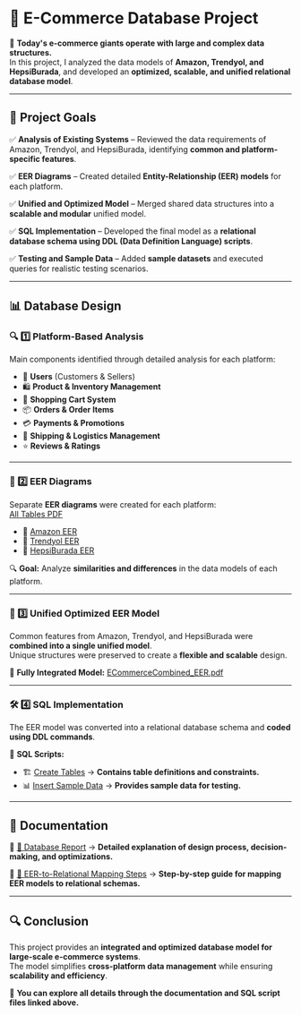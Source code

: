 # 🚀 E-Commerce Database Project  

📌 **Today's e-commerce giants operate with large and complex data structures.**  
In this project, I analyzed the data models of **Amazon, Trendyol, and HepsiBurada**, and developed an **optimized, scalable, and unified relational database model**.  

---

## 🎯 Project Goals  

✅ **Analysis of Existing Systems** – Reviewed the data requirements of Amazon, Trendyol, and HepsiBurada, identifying **common and platform-specific features**.  

✅ **EER Diagrams** – Created detailed **Entity-Relationship (EER) models** for each platform.  

✅ **Unified and Optimized Model** – Merged shared data structures into a **scalable and modular** unified model.  

✅ **SQL Implementation** – Developed the final model as a **relational database schema using DDL (Data Definition Language) scripts**.  

✅ **Testing and Sample Data** – Added **sample datasets** and executed queries for realistic testing scenarios.  

---

## 📊 Database Design  

### 🔍 1️⃣ Platform-Based Analysis  

Main components identified through detailed analysis for each platform:

- 👥 **Users** (Customers & Sellers)  
- 🛍️ **Product & Inventory Management**  
- 🛒 **Shopping Cart System**  
- 📦 **Orders & Order Items**  
- 💳 **Payments & Promotions**  
- 🚚 **Shipping & Logistics Management**  
- ⭐ **Reviews & Ratings**  

---

### 📌 2️⃣ EER Diagrams  

Separate **EER diagrams** were created for each platform:  
[All Tables PDF](https://docs.google.com/viewer?url=https://raw.githubusercontent.com/AminAzizzade/E_Commerce-Optimized-Database/main/docs/AllTabless.pdf)

- 📄 [Amazon EER](https://docs.google.com/viewer?url=https://raw.githubusercontent.com/AminAzizzade/E_Commerce-Optimized-Database/main/docs/Amazon_EER.pdf)  
- 📄 [Trendyol EER](https://docs.google.com/viewer?url=https://raw.githubusercontent.com/AminAzizzade/E_Commerce-Optimized-Database/main/docs/Trendyol_EER.pdf)  
- 📄 [HepsiBurada EER](https://docs.google.com/viewer?url=https://raw.githubusercontent.com/AminAzizzade/E_Commerce-Optimized-Database/main/docs/HepsiBurada_EER.pdf)  

🔍 **Goal:** Analyze **similarities and differences** in the data models of each platform.

---

### 🔄 3️⃣ Unified Optimized EER Model  

Common features from Amazon, Trendyol, and HepsiBurada were **combined into a single unified model**.  
Unique structures were preserved to create a **flexible and scalable** design.

📄 **Fully Integrated Model:** [ECommerceCombined_EER.pdf](https://docs.google.com/viewer?url=https://raw.githubusercontent.com/AminAzizzade/E_Commerce-Optimized-Database/main/docs/ECommerceCombined_EER.pdf)  

---

### 🛠️ 4️⃣ SQL Implementation  

The EER model was converted into a relational database schema and **coded using DDL commands**.

📜 **SQL Scripts:**  
- 🏗️ [Create Tables](sql/create_tables.sql) → **Contains table definitions and constraints.**  
- 📊 [Insert Sample Data](sql/insert_sample_data.sql) → **Provides sample data for testing.**  

---

## 📖 Documentation  

📄 [📘 Database Report](https://docs.google.com/viewer?url=https://raw.githubusercontent.com/AminAzizzade/E_Commerce-Optimized-Database/main/docs/Database_Report.pdf) → **Detailed explanation of design process, decision-making, and optimizations.**  

📄 [📑 EER-to-Relational Mapping Steps](https://docs.google.com/viewer?url=https://raw.githubusercontent.com/AminAzizzade/E_Commerce-Optimized-Database/main/docs/MappingAllSteps.pdf) → **Step-by-step guide for mapping EER models to relational schemas.**  

---

## 🔍 Conclusion  

This project provides an **integrated and optimized database model for large-scale e-commerce systems**.  
The model simplifies **cross-platform data management** while ensuring **scalability and efficiency**.

📌 **You can explore all details through the documentation and SQL script files linked above.**  
